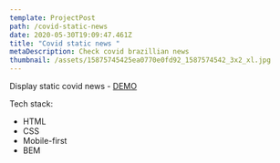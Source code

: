 ```yaml
---
template: ProjectPost
path: /covid-static-news
date: 2020-05-30T19:09:47.461Z
title: "Covid static news "
metaDescription: Check covid brazillian news
thumbnail: /assets/15875745425ea0770e0fd92_1587574542_3x2_xl.jpg
---
```

Display static covid news - [DEMO](https://covid-19-news.now.sh)

Tech stack: 

* HTML
* CSS
* Mobile-first
* BEM